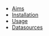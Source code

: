 - [Aims](/aims.md)
- [Installation](/installation.md)
- [Usage](/usage.md)
- [Datasources](/datasources.md)
